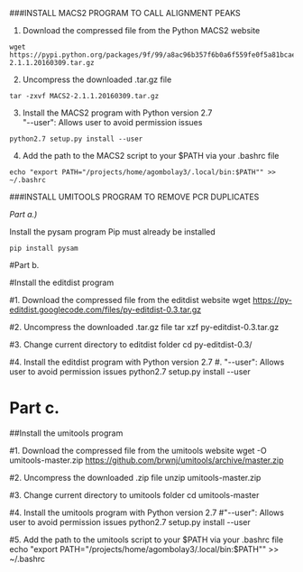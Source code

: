 ###INSTALL MACS2 PROGRAM TO CALL ALIGNMENT PEAKS

1. Download the compressed file from the Python MACS2 website
```
wget https://pypi.python.org/packages/9f/99/a8ac96b357f6b0a6f559fe0f5a81bcae12b98579551620ce07c5183aee2c/MACS2-2.1.1.20160309.tar.gz
```

2. Uncompress the downloaded .tar.gz file
```
tar -zxvf MACS2-2.1.1.20160309.tar.gz
```

3. Install the MACS2 program with Python version 2.7  
"--user": Allows user to avoid permission issues
```
python2.7 setup.py install --user
```

4. Add the path to the MACS2 script to your $PATH via your .bashrc file
```
echo "export PATH="/projects/home/agombolay3/.local/bin:$PATH"" >> ~/.bashrc
```

###INSTALL UMITOOLS PROGRAM TO REMOVE PCR DUPLICATES

*Part a.)*

Install the pysam program
Pip must already be installed
```
pip install pysam
```

#Part b.

#Install the editdist program

#1. Download the compressed file from the editdist website
wget https://py-editdist.googlecode.com/files/py-editdist-0.3.tar.gz

#2. Uncompress the downloaded .tar.gz file
tar xzf py-editdist-0.3.tar.gz

#3. Change current directory to editdist folder
cd py-editdist-0.3/

#4. Install the editdist program with Python version 2.7
#. "--user": Allows user to avoid permission issues
python2.7 setup.py install --user

# Part c.

##Install the umitools program

#1. Download the compressed file from the umitools website
wget -O umitools-master.zip https://github.com/brwnj/umitools/archive/master.zip

#2. Uncompress the downloaded .zip file
unzip umitools-master.zip

#3. Change current directory to umitools folder
cd umitools-master

#4. Install the umitools program with Python version 2.7
#"--user": Allows user to avoid permission issues
python2.7 setup.py install --user

#5. Add the path to the umitools script to your $PATH via your .bashrc file
echo "export PATH="/projects/home/agombolay3/.local/bin:$PATH"" >> ~/.bashrc
